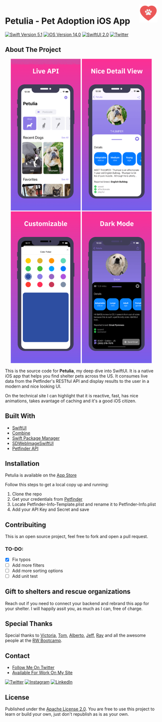 <!-- HEADER -->
<img src="./Images/petulia-icon-128.png" width="60" align="right"/>
<h1>Petulia - Pet Adoption iOS App</h1>

<!-- PROJECT SHIELDS -->
<p align="left"> 
<a href="https://swift.org">
<img src="https://img.shields.io/badge/Swift-5.1-orange" alt="Swift Version 5.1" /></a>
<a href="https://developer.apple.com/ios/">
<img src="https://img.shields.io/badge/iOS-14.0%2B-success" alt="iOS Version 14.0"/></a>
<a href="https://developer.apple.com/xcode/swiftui/">
<img src="https://img.shields.io/badge/SwiftUI-2.0-ff69b4" alt="SwiftUI 2.0" /></a>
<a href="https://twitter.com/EsMoscu">
<img src="https://img.shields.io/badge/follow-%40esmoscu-blue" alt="Twitter" /></a>
</p>

<!-- BODY -->
<!-- ABOUT THE PROJECT -->
## About The Project
<p align="center">
<img src="./Images/petulia-showcase-tinified 1.png" height="500"/>
<img src="./Images/petulia-showcase-tinified 2.png" height="500"/>
<img src="./Images/petulia-showcase-tinified 3.png" height="500"/>
<img src="./Images/petulia-showcase-tinified 4.png" height="500"/>
</p>

This is the source code for **Petulia**, my deep dive into SwiftUI. It is a native iOS app that helps you find shelter pets across the US. It consumes live data from the Petfinder's RESTful API and display results to the user in a modern and nice looking UI.

On the technical site I can highlight that it is reactive, fast, has nice animations, takes avantage of caching and it's a good iOS citizen.

## Built With

* [SwiftUI](https://developer.apple.com/xcode/swiftui/)
* [Combine](https://developer.apple.com/documentation/combine)
* [Swift Package Manager](https://github.com/apple/swift-package-manager)
* [SDWebImageSwiftUI](https://github.com/SDWebImage/SDWebImageSwiftUI)
* [Petfinder API](https://www.petfinder.com/developers/v2/docs/)

<!-- GETTING STARTED -->
## Installation
Petulia is available on the [App Store](https://apps.apple.com/us/app/petulia-adorable-shelter-pets/id1552360947)

Follow this steps to get a local copy up and running:
1. Clone the repo
2. Get your credentials from [Petfinder](https://www.petfinder.com/developers/v2/docs/#using-the-api)
3. Locate Petfinder-Info-Template.plist and rename it to Petfinder-Info.plist
4. Add your API Key and Secret and save


## Contribuiting
This is an open source project, feel free to fork and open a pull request.

### TO-DO:

- [x] Fix typos
- [ ] Add more filters
- [ ] Add more sorting options
- [ ] Add unit test

## Gift to shelters and rescue organizations
Reach out if you need to connect your backend and rebrand this app for your shelter. I will happily assit you, as much as I can, free of charge.


## Special Thanks

Special thanks to [Victoria](https://twitter.com/VicDevPiano), [Tom](https://twitter.com/BEstelrich), [Alberto](https://twitter.com/AlbertoTalavan), [Jeff](https://twitter.com/jefframes), [Ray](https://twitter.com/RayFromVA) and all the awesome people at the [RW Bootcamp](https://www.raywenderlich.com/13699056-meet-the-2020-graduates-of-our-ios-android-bootcamps).

## Contact
* [Follow Me On Twitter](https://twitter.com/EsMoscu)
* [Available For Work On My Site](https://www.seadeveloper.com)

<!-- CONTACT SHIELDS -->
<p align="left">
<a href="https://twitter.com/EsMoscu">
<img src="https://img.shields.io/badge/-Twitter-%231DA1F2" alt="Twitter" /></a> 
<a href="https://www.instagram.com/ispanskiy/">
<img src="https://img.shields.io/badge/-Instagram-%23eb13a5" alt="Instagram" /></a>
<a href="https://www.linkedin.com/in/johandre">
<img src="https://img.shields.io/badge/-LinkedIn-%233781da" alt="LinkedIn"/></a>
</p>

## License

Published under the [Apache License 2.0](https://github.com/bigimot22/Petulia-Open/blob/main/LICENSE).
You are free to use this project to learn or build your own, just don't republish as is as your own.
<br />
<br />
<!-- FOOTER -->

